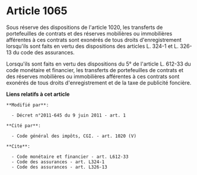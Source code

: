 # Article 1065

Sous réserve des dispositions de l'article 1020, les transferts de portefeuilles de contrats et des réserves mobilières ou
immobilières afférentes à ces contrats sont exonérés de tous droits d'enregistrement lorsqu'ils sont faits en vertu des
dispositions des articles L. 324-1 et L. 326-13 du code des assurances. 

Lorsqu'ils sont faits en vertu des dispositions du 5° de l'article L. 612-33 du code monétaire et financier, les transferts
de portefeuilles de contrats et des réserves mobilières ou immobilières afférentes à ces contrats sont exonérés de tous
droits d'enregistrement et de la taxe de publicité foncière.

**Liens relatifs à cet article**

	**Modifié par**:

	  - Décret n°2011-645 du 9 juin 2011 - art. 1

	**Cité par**:

	  - Code général des impôts, CGI. - art. 1020 (V)

	**Cite**:

	  - Code monétaire et financier - art. L612-33
	  - Code des assurances - art. L324-1
	  - Code des assurances - art. L326-13
